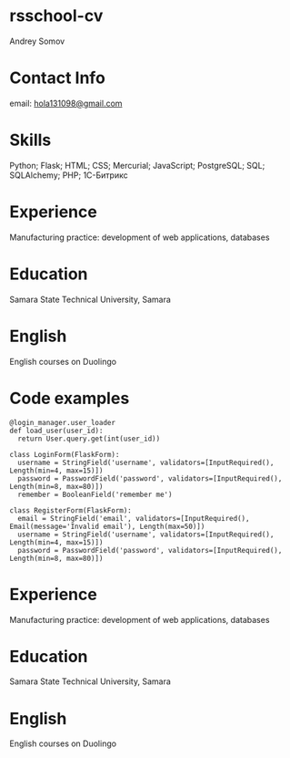 # rsschool-cv
Andrey Somov
# Contact Info
email: hola131098@gmail.com
# Skills 
Python; Flask; HTML; CSS; Mercurial; JavaScript; PostgreSQL; SQL; SQLAlchemy; PHP; 1С-Битрикс
# Experience 
Manufacturing practice: development of web applications, databases
# Education
Samara State Technical University, Samara
# English
English courses on Duolingo

# Code examples
    @login_manager.user_loader
    def load_user(user_id):
      return User.query.get(int(user_id))

    class LoginForm(FlaskForm):
      username = StringField('username', validators=[InputRequired(), Length(min=4, max=15)])
      password = PasswordField('password', validators=[InputRequired(), Length(min=8, max=80)])
      remember = BooleanField('remember me')

    class RegisterForm(FlaskForm):
      email = StringField('email', validators=[InputRequired(), Email(message='Invalid email'), Length(max=50)])
      username = StringField('username', validators=[InputRequired(), Length(min=4, max=15)])
      password = PasswordField('password', validators=[InputRequired(), Length(min=8, max=80)])

# Experience 
Manufacturing practice: development of web applications, databases
# Education
Samara State Technical University, Samara
# English
English courses on Duolingo
